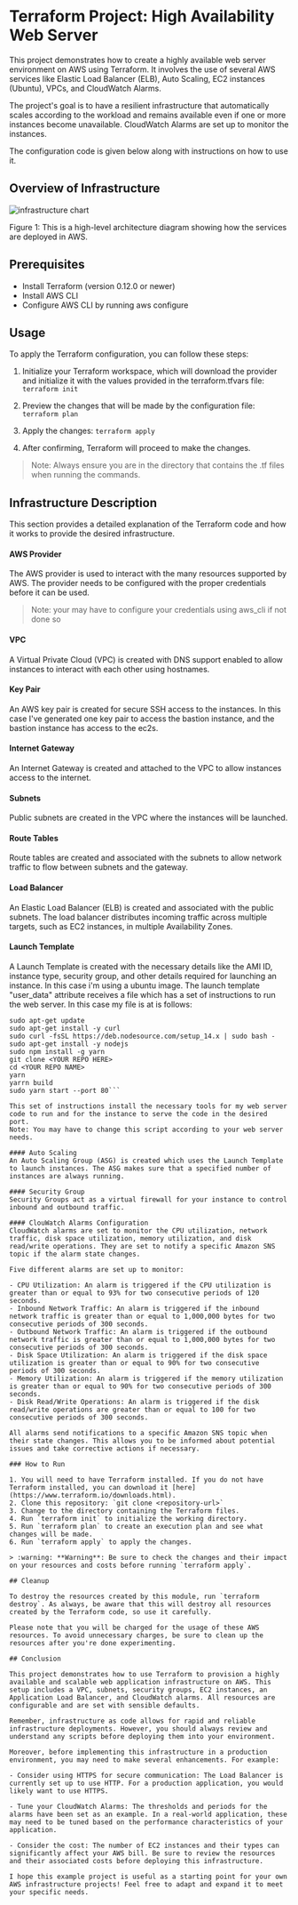 # Terraform Project: High Availability Web Server
This project demonstrates how to create a highly available web server environment on AWS using Terraform. It involves the use of several AWS services like Elastic Load Balancer (ELB), Auto Scaling, EC2 instances (Ubuntu), VPCs, and CloudWatch Alarms.

The project's goal is to have a resilient infrastructure that automatically scales according to the workload and remains available even if one or more instances become unavailable. CloudWatch Alarms are set up to monitor the instances.

The configuration code is given below along with instructions on how to use it.

## Overview of Infrastructure

![infrastructure chart](./infra_chart.png)

Figure 1: This is a high-level architecture diagram showing how the services are deployed in AWS.

## Prerequisites
- Install Terraform (version 0.12.0 or newer)
- Install AWS CLI
- Configure AWS CLI by running aws configure

## Usage
To apply the Terraform configuration, you can follow these steps:

1. Initialize your Terraform workspace, which will download the provider and initialize it with the values provided in the terraform.tfvars file:
 `terraform init`

2. Preview the changes that will be made by the configuration file:
 `terraform plan`

3. Apply the changes:
 `terraform apply`

5. After confirming, Terraform will proceed to make the changes.

> Note: Always ensure you are in the directory that contains the .tf files when running the commands.

## Infrastructure Description

This section provides a detailed explanation of the Terraform code and how it works to provide the desired infrastructure.

#### AWS Provider
The AWS provider is used to interact with the many resources supported by AWS. The provider needs to be configured with the proper credentials before it can be used.
> Note: your may have to configure your credentials using aws_cli if not done so

#### VPC
A Virtual Private Cloud (VPC) is created with DNS support enabled to allow instances to interact with each other using hostnames.

#### Key Pair
An AWS key pair is created for secure SSH access to the instances. In this case I've generated one key pair to access the bastion instance, and the bastion instance has access to the ec2s.

#### Internet Gateway
An Internet Gateway is created and attached to the VPC to allow instances access to the internet.

#### Subnets
Public subnets are created in the VPC where the instances will be launched.

#### Route Tables
Route tables are created and associated with the subnets to allow network traffic to flow between subnets and the gateway.

#### Load Balancer
An Elastic Load Balancer (ELB) is created and associated with the public subnets. The load balancer distributes incoming traffic across multiple targets, such as EC2 instances, in multiple Availability Zones.

#### Launch Template
A Launch Template is created with the necessary details like the AMI ID, instance type, security group, and other details required for launching an instance. In this case i'm using a ubuntu image.
The launch template "user_data" attribute receives a file which has a set of instructions to run the web server.
In this case my file is at is follows:
 ```#!/bin/bash
sudo apt-get update
sudo apt-get install -y curl
sudo curl -fsSL https://deb.nodesource.com/setup_14.x | sudo bash -
sudo apt-get install -y nodejs
sudo npm install -g yarn
git clone <YOUR REPO HERE>
cd <YOUR REPO NAME>
yarn
yarrn build
sudo yarn start --port 80```

This set of instructions install the necessary tools for my web server code to run and for the instance to serve the code in the desired port.
Note: You may have to change this script according to your web server needs.

#### Auto Scaling
An Auto Scaling Group (ASG) is created which uses the Launch Template to launch instances. The ASG makes sure that a specified number of instances are always running.

#### Security Group
Security Groups act as a virtual firewall for your instance to control inbound and outbound traffic.

#### ClouWatch Alarms Configuration
CloudWatch alarms are set to monitor the CPU utilization, network traffic, disk space utilization, memory utilization, and disk read/write operations. They are set to notify a specific Amazon SNS topic if the alarm state changes. 

Five different alarms are set up to monitor:

- CPU Utilization: An alarm is triggered if the CPU utilization is greater than or equal to 93% for two consecutive periods of 120 seconds.
- Inbound Network Traffic: An alarm is triggered if the inbound network traffic is greater than or equal to 1,000,000 bytes for two consecutive periods of 300 seconds.
- Outbound Network Traffic: An alarm is triggered if the outbound network traffic is greater than or equal to 1,000,000 bytes for two consecutive periods of 300 seconds.
- Disk Space Utilization: An alarm is triggered if the disk space utilization is greater than or equal to 90% for two consecutive periods of 300 seconds.
- Memory Utilization: An alarm is triggered if the memory utilization is greater than or equal to 90% for two consecutive periods of 300 seconds.
- Disk Read/Write Operations: An alarm is triggered if the disk read/write operations are greater than or equal to 100 for two consecutive periods of 300 seconds.

All alarms send notifications to a specific Amazon SNS topic when their state changes. This allows you to be informed about potential issues and take corrective actions if necessary.

### How to Run

1. You will need to have Terraform installed. If you do not have Terraform installed, you can download it [here](https://www.terraform.io/downloads.html).
2. Clone this repository: `git clone <repository-url>`
3. Change to the directory containing the Terraform files.
4. Run `terraform init` to initialize the working directory.
5. Run `terraform plan` to create an execution plan and see what changes will be made.
6. Run `terraform apply` to apply the changes.

> :warning: **Warning**: Be sure to check the changes and their impact on your resources and costs before running `terraform apply`.

## Cleanup

To destroy the resources created by this module, run `terraform destroy`. As always, be aware that this will destroy all resources created by the Terraform code, so use it carefully.

Please note that you will be charged for the usage of these AWS resources. To avoid unnecessary charges, be sure to clean up the resources after you're done experimenting.

## Conclusion

This project demonstrates how to use Terraform to provision a highly available and scalable web application infrastructure on AWS. This setup includes a VPC, subnets, security groups, EC2 instances, an Application Load Balancer, and CloudWatch alarms. All resources are configurable and are set with sensible defaults. 

Remember, infrastructure as code allows for rapid and reliable infrastructure deployments. However, you should always review and understand any scripts before deploying them into your environment. 

Moreover, before implementing this infrastructure in a production environment, you may need to make several enhancements. For example:

- Consider using HTTPS for secure communication: The Load Balancer is currently set up to use HTTP. For a production application, you would likely want to use HTTPS.

- Tune your CloudWatch Alarms: The thresholds and periods for the alarms have been set as an example. In a real-world application, these may need to be tuned based on the performance characteristics of your application.

- Consider the cost: The number of EC2 instances and their types can significantly affect your AWS bill. Be sure to review the resources and their associated costs before deploying this infrastructure.

I hope this example project is useful as a starting point for your own AWS infrastructure projects! Feel free to adapt and expand it to meet your specific needs.




